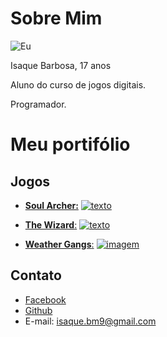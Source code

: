 # Sobre Mim

![Eu](https://scontent.frec10-1.fna.fbcdn.net/v/t1.0-9/22549727_1408079169290406_1982596868822454870_n.jpg?_nc_cat=108&_nc_ht=scontent.frec10-1.fna&oh=6feb9c97fff9790c2671cb64427d3bc9&oe=5CA6A21C)

Isaque Barbosa, 17 anos

Aluno do curso de jogos digitais.

Programador.



# Meu portifólio

## Jogos
- [**Soul Archer:**](https://ronaque.github.io/SoulArcher/)
[![texto](https://i.pinimg.com/originals/97/be/02/97be0223779aba3207c6da7055ee555a.png)](https://ronaque.github.io/SoulArcher/)

- [**The Wizard**:](https://ronaque.github.io/The%20Wizard/)
[![texto](https://i.pinimg.com/originals/2d/ff/99/2dff996b8a83544ac67035d94b1a549d.png)](https://ronaque.github.io/The%20Wizard/)

- [**Weather Gangs**:](https://ronaque.github.io/WeatherGangs/)
<a href=""> [![imagem](https://i.pinimg.com/originals/d6/2e/96/d62e96d973b8416d78694bff21db21a7.png)](https://ronaque.github.io/WeatherGangs/)</a>





## Contato
- [Facebook](https://www.facebook.com/isaque.barbosa.395)
- [Github](https://github.com/ronaque)
- E-mail: isaque.bm9@gmail.com
